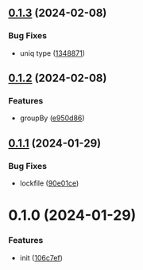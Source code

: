 

## [0.1.3](https://git.outloud.dev/outloud/libraries/utils/compare/v0.1.2...v0.1.3) (2024-02-08)


### Bug Fixes

* uniq type ([1348871](https://git.outloud.dev/outloud/libraries/utils/commits/1348871f7b8c0807545a53dc236aba4d9a3c7de7))

## [0.1.2](https://git.outloud.dev/outloud/libraries/utils/compare/v0.1.1...v0.1.2) (2024-02-08)


### Features

* groupBy ([e950d86](https://git.outloud.dev/outloud/libraries/utils/commits/e950d86c00814bacd5804e182f98111722638e71))

## [0.1.1](https://git.outloud.dev/outloud/libraries/utils/compare/v0.1.0...v0.1.1) (2024-01-29)


### Bug Fixes

* lockfile ([90e01ce](https://git.outloud.dev/outloud/libraries/utils/commits/90e01ce1fdbcb2bf0c517c7b18e256b805604c64))

# 0.1.0 (2024-01-29)


### Features

* init ([106c7ef](https://git.outloud.dev/outloud/libraries/utils/commits/106c7efa979a91e6e9fdf8b942e187e411ea1a48))